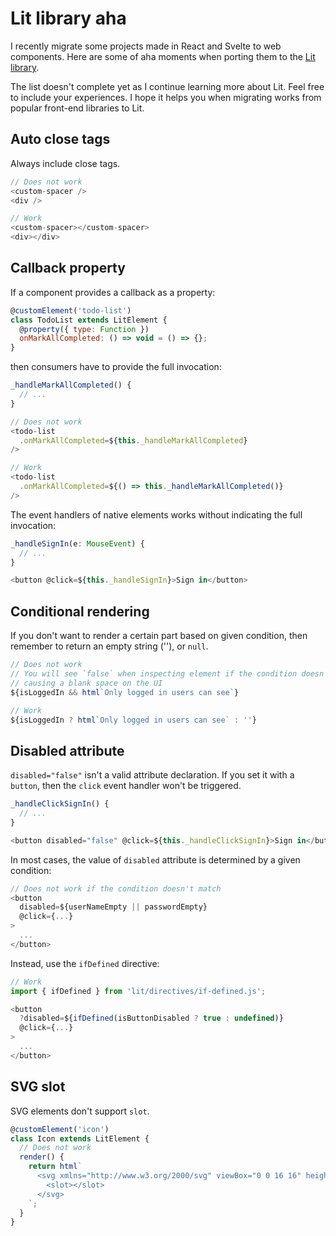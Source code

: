 # Lit library aha

I recently migrate some projects made in React and Svelte to web components. Here are some of aha moments when porting them to the [Lit library](https://lit.dev).

The list doesn't complete yet as I continue learning more about Lit. Feel free to include your experiences. I hope it helps you when migrating works from popular front-end libraries to Lit.

## Auto close tags

Always include close tags.

```js
// Does not work
<custom-spacer />
<div />

// Work
<custom-spacer></custom-spacer>
<div></div>
```

## Callback property

If a component provides a callback as a property:

```js
@customElement('todo-list')
class TodoList extends LitElement {
  @property({ type: Function })
  onMarkAllCompleted: () => void = () => {};
}
```

then consumers have to provide the full invocation:

```js
_handleMarkAllCompleted() {
  // ...
}

// Does not work
<todo-list
  .onMarkAllCompleted=${this._handleMarkAllCompleted}
/>

// Work
<todo-list
  .onMarkAllCompleted=${() => this._handleMarkAllCompleted()}
/>
```

The event handlers of native elements works without indicating the full invocation:

```js
_handleSignIn(e: MouseEvent) {
  // ...
}

<button @click=${this._handleSignIn}>Sign in</button>
```

## Conditional rendering

If you don't want to render a certain part based on given condition, then remember to return an empty string (''), or `null`.

```js
// Does not work
// You will see `false` when inspecting element if the condition doesn't happen
// causing a blank space on the UI
${isLoggedIn && html`Only logged in users can see`}

// Work
${isLoggedIn ? html`Only logged in users can see` : ''}
```

## Disabled attribute

`disabled="false"` isn't a valid attribute declaration. If you set it with a `button`, then the `click` event handler won't be triggered.

```js
_handleClickSignIn() {
  // ...
}

<button disabled="false" @click=${this._handleClickSignIn}>Sign in</button>
```

In most cases, the value of `disabled` attribute is determined by a given condition:

```js
// Does not work if the condition doesn't match
<button 
  disabled=${userNameEmpty || passwordEmpty}
  @click={...}
>
  ...
</button>
```

Instead, use the `ifDefined` directive:

```js
// Work
import { ifDefined } from 'lit/directives/if-defined.js';

<button
  ?disabled=${ifDefined(isButtonDisabled ? true : undefined)}
  @click={...}
>
  ...
</button>
```

## SVG slot

SVG elements don't support `slot`.

```js
@customElement('icon')
class Icon extends LitElement {
  // Does not work
  render() {
    return html`
      <svg xmlns="http://www.w3.org/2000/svg" viewBox="0 0 16 16" height="16" width="16">
        <slot></slot>
      </svg>
    `;
  }
}
```
